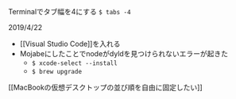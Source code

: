 
Terminalでタブ幅を4にする
`$ tabs -4`

2019/4/22
- [[Visual Studio Code]]を入れる
- Mojabeにしたことでnodeがdyldを見つけられないエラーが起きた
    - `$ xcode-select --install`
    - `$ brew upgrade`

[[MacBookの仮想デスクトップの並び順を自由に固定したい]]